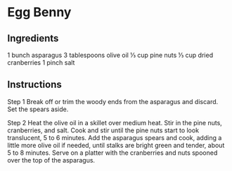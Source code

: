 # Egg Benny

## Ingredients

1 bunch asparagus
3 tablespoons olive oil
⅓ cup pine nuts
⅓ cup dried cranberries
1 pinch salt

## Instructions

Step 1
Break off or trim the woody ends from the asparagus and discard. Set the spears aside.

Step 2
Heat the olive oil in a skillet over medium heat. Stir in the pine nuts, cranberries, and salt. Cook and stir until the pine nuts start to look translucent, 5 to 6 minutes. Add the asparagus spears and cook, adding a little more olive oil if needed, until stalks are bright green and tender, about 5 to 8 minutes. Serve on a platter with the cranberries and nuts spooned over the top of the asparagus.
